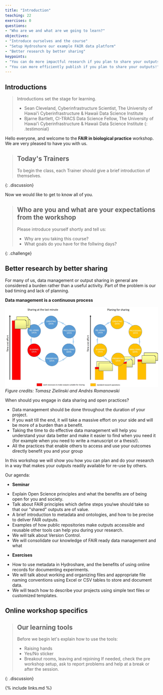 ```yaml
---
title: "Introduction"
teaching: 22
exercises: 0
questions:
- "Who are we and what are we going to learn?"
objectives:
- "Introduce ourselves and the course"
- "Setup Hydroshare our example FAIR data platform"
- "Better research by better sharing"
keypoints:
- "You can do more impactful research if you plan to share your outputs!"
- "You can more efficiently publish if you plan to share your outputs!"
---
```


## Introductions

> Introductions set the stage for learning.
> - Sean Cleveland, Cyberinfrastructure Scientist, The University of Hawai'i Cyberinfrastructure & Hawaii Data Science Institute
> - Bjarne Bartlett, CI-TRACS Data Science Fellow, The University of Hawai'i Cyberinfrastructure & Hawaii Data Science Institute
{: .testimonial}

Hello everyone, and welcome to the **FAIR in biological practice** workshop.
We are very pleased to have you with us.

> ## Today's Trainers
>
> To begin the class, each Trainer should give a brief introduction of themselves.
>
{: .discussion}

Now we would like to get to know all of you.

> ## Who are you and what are your expectations from the workshop
>
> Please introduce yourself shortly and tell us:
>
> * Why are you taking this course?
> * What goals do you have for the follwing days?
>
{: .challenge}

## Better research by better sharing

For many of us, data management or output sharing in general
are considered a burden rather than a useful activity. Part of the problem
is our bad timing and lack of planning.

**Data management is a continuous process**

![Figure 5.2. Sharing as part of the workflow](../fig/01-sharing_as_part_of_workflow.jpeg)
*Figure credits: Tomasz Zielinski and Andrés Romanowski*

When should you engage in data sharing and open practices?
* Data management should be done throughout the duration of your project.
* If you wait till the end, it will take a massive effort on your side and will be more of a burden than a benefit.
* Taking the time to do effective data management will help you understand your data better and make it easier to find when you need it (for example when you need to write a manuscript or a thesis!).
* All the practices that enable others to access and use your outcomes directly
benefit you and your group

In this workshop we will show you how you can plan and do your research
in a way that makes your outputs readily available for re-use by others.

Our agenda:
* **Seminar**
- Explain Open Science principles and what the benefits are of being open for you and society.
- Talk about FAIR principles which define steps you/we should take so that our "shared" outputs are of value.
- A brief introduction to metadata and ontologies, and how to be precise to deliver FAIR outputs.
- Examples of how public repositories make  outputs accessible and reusable other tools can help you during your research.
- We will talk about Version Control.
- We will consolidate our knowledge of FAIR ready data management and what

* **Exercises**
- How to use metadata in Hydroshare, and the benefits of using online records for documenting experiments.
- We will talk about working and organizing files and appropriate file naming conventions using Excel or CSV tables to store and document data.
- We will teach how to describe your projects using simple text files or customized templates.


## Online workshop specifics

> ## Our learning tools
>
> Before we begin let's explain how to use the tools:
> * Raising hands
> * Yes/No sticker
> * Breakout rooms, leaving and rejoining
> If needed, check the pre workshop setup, ask to report problems
> and help at a break or after the session.
>
{: .discussion}

{% include links.md %}

